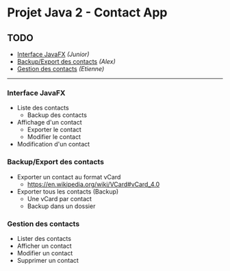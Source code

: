 # Projet Java 2 - Contact App

## TODO
- [Interface JavaFX](#interface-javafx) _(Junior)_
- [Backup/Export des contacts](#backupexport-des-contacts) _(Alex)_
- [Gestion des contacts](#gestion-des-contacts) _(Etienne)_

---

### Interface JavaFX
- Liste des contacts
  - Backup des contacts
- Affichage d'un contact
  - Exporter le contact
  - Modifier le contact
- Modification d'un contact

### Backup/Export des contacts
- Exporter un contact au format vCard
    - https://en.wikipedia.org/wiki/VCard#vCard_4.0
- Exporter tous les contacts (Backup)
  - Une vCard par contact
  - Backup dans un dossier

### Gestion des contacts
- Lister des contacts
- Afficher un contact
- Modifier un contact
- Supprimer un contact


